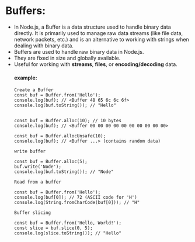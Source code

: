 # Buffers:
- In Node.js, a Buffer is a data structure used to handle binary data directly. It is primarily used to manage raw data streams (like file data, network packets, etc.) and is an alternative to working with strings when dealing with binary data.
- Buffers are used to handle raw binary data in Node.js.
- They are fixed in size and globally available.
- Useful for working with **streams**, **files**, or **encoding/decoding** data.
  #### example:
  ```
  Create a Buffer
  const buf = Buffer.from('Hello');
  console.log(buf); // <Buffer 48 65 6c 6c 6f>
  console.log(buf.toString()); // "Hello"


  const buf = Buffer.alloc(10); // 10 bytes
  console.log(buf); // <Buffer 00 00 00 00 00 00 00 00 00 00>

  const buf = Buffer.allocUnsafe(10);
  console.log(buf); // <Buffer ...> (contains random data)

  write buffer

  const buf = Buffer.alloc(5);
  buf.write('Node');
  console.log(buf.toString()); // "Node"

  Read from a buffer
  
  const buf = Buffer.from('Hello');
  console.log(buf[0]); // 72 (ASCII code for 'H')
  console.log(String.fromCharCode(buf[0])); // "H"

  Buffer slicing

  const buf = Buffer.from('Hello, World!');
  const slice = buf.slice(0, 5);
  console.log(slice.toString()); // "Hello"
  
  ```

